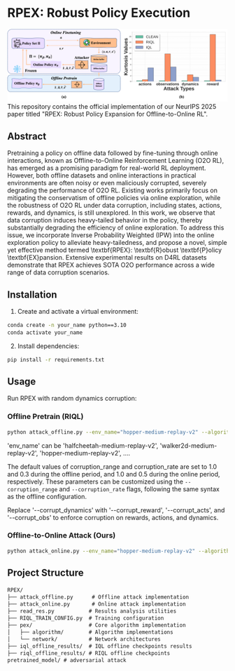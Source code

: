 # RPEX: Robust Policy Execution
![RPEX Architecture](rpex.png)
This repository contains the official implementation of our NeurIPS 2025 paper titled "RPEX: Robust Policy Expansion for Offline-to-Online RL". 

## Abstract

Pretraining a policy on offline data followed by fine-tuning through online interactions, known as Offline-to-Online Reinforcement Learning (O2O RL), has emerged as a promising paradigm for real-world RL deployment. However, both offline datasets and online interactions in practical environments are often noisy or even maliciously corrupted, severely degrading the performance of O2O RL. Existing works primarily focus on mitigating the conservatism of offline policies via online exploration, while the robustness of O2O RL under data corruption, including states, actions, rewards, and dynamics, is still unexplored. In this work, we observe that data corruption induces heavy-tailed behavior in the policy, thereby substantially degrading the efficiency of online exploration. To address this issue, we incorporate Inverse Probability Weighted (IPW) into the online exploration policy to alleviate heavy-tailedness, and propose a novel, simple yet effective method termed \textbf{RPEX}: \textbf{R}obust \textbf{P}olicy \textbf{EX}pansion. Extensive experimental results on D4RL datasets demonstrate that RPEX achieves SOTA O2O performance across a wide range of data corruption scenarios.


## Installation

<!-- 1. Clone the repository:
```bash
git clone https://github.com/yourusername/RPEX.git
cd RPEX
``` -->

1. Create and activate a virtual environment:
```bash
conda create -n your_name python==3.10
conda activate your_name  
```

2. Install dependencies:
```bash
pip install -r requirements.txt
```

## Usage
Run RPEX with random dynamics corruption:
### Offline Pretrain (RIQL)
```bash
python attack_offline.py --env_name="hopper-medium-replay-v2" --algorithm="riql" --normalize_states --corrupt_dynamics
```
'env_name' can be 'halfcheetah-medium-replay-v2', 'walker2d-medium-replay-v2', 'hopper-medium-replay-v2', ....

The default values of corruption_range and corruption_rate are set to 1.0 and 0.3 during the offline period, and 1.0 and 0.5 during the online period, respectively. These parameters can be customized using the `--corruption_range` and `--corruption_rate` flags, following the same syntax as the offline configuration.

Replace '--corrupt_dynamics' with '--corrupt_reward', '--corrupt_acts', and '--corrupt_obs' to enforce corruption on rewards, actions, and dynamics.
### Offline-to-Online Attack (Ours)
```bash
python attack_online.py --env_name="hopper-medium-replay-v2" --algorithm="rpex" --normalize_states --corrupt_dynamics --ckpt_path="./riql_offline_results/stochastic_norm/hopper-medium-replay-v2/offline-RIQL-attack-7031-a4ee/offline_ckpt"
```

## Project Structure

```
RPEX/
├── attack_offline.py      # Offline attack implementation
├── attack_online.py       # Online attack implementation
├── read_res.py           # Results analysis utilities
├── RIQL_TRAIN_CONFIG.py  # Training configuration
├── pex/                  # Core algorithm implementation
│   ├── algorithm/        # Algorithm implementations
│   └── network/          # Network architectures
├── iql_offline_results/  # IQL offline checkpoints results
├── riql_offline_results/ # RIQL offline checkpoints 
pretrained_model/ # adversarial attack
```

<!-- ## Results

Offline experimental results and checkpoint can be found in the `iql_offline_results/` and `riql_offline_results/` directories. -->

<!-- ## Citation

If you use this code in your research, please cite our paper:

```bibtex
@inproceedings{rpex2024,
  title={RPEX: Robust Policy Execution},
  author={Your Name and Co-authors},
  booktitle={Advances in Neural Information Processing Systems},
  year={2024}
}
```

## License

This project is licensed under the MIT License - see the [LICENSE](LICENSE) file for details. -->
<!-- 
## Contact

For questions or feedback, please contact [Your Email].

## Acknowledgments

We would like to acknowledge the following works that inspired and contributed to our research:

- [RIQL](https://github.com/YangRui2015/RIQL): Towards Robust Offline Reinforcement Learning under Diverse Data Corruption
- [PEX](https://github.com/Haichao-Zhang/PEX): Policy Expansion for Bridging Offline-to-Online Reinforcement Learning

We also thank the open-source community for their valuable contributions to reinforcement learning research.


 -->

